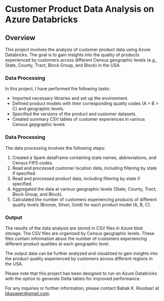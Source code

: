 # Customer Product Data Analysis on Azure Databricks

## Overview

This project involves the analysis of customer product data using Azure Databricks. The goal is to gain insights into the quality of products experienced by customers across different Census geographic levels (e.g., State, County, Tract, Block Group, and Block) in the USA.

### Data Processing

In this project, I have performed the following tasks:

- Imported necessary libraries and set up the environment.
- Defined product models with their corresponding quality codes (A > B > C) and geographic levels.
- Specified the versions of the product and customer datasets.
- Created summary CSV tables of customer experiences in various Census gepgraphic levels 

### Data Processing

The data processing involves the following steps:

1. Created a Spark dataFrame containing state names, abbreviations, and Census FIPS codes.
2. Read and processed customer location data, including filtering by state if specified.
3. Read and processed product data, including filtering by state if specified.
4. Aggregated the data at various geographic levels (State, County, Tract, Block Group, and Block).
5. Calculated the number of customers experiencing products of different quality levels (Bronze, Silver, Gold) for each product model (A, B, C).

### Output

The results of the data analysis are stored in CSV files in Azure blob storage. The CSV files are organized by Census geographic levels. These files contain information about the number of customers experiencing different product qualities at each geographic level.

The output data can be further analyzed and visualized to gain insights into the product quality experienced by customers across different regions in the USA.

Please note that this project has been designed to run on Azure Databricks with the option to generate Delta tables for improved performance.

For any inquiries or further information, please contact Babak K. Roodsari at bkasaeer@gmail.com.

